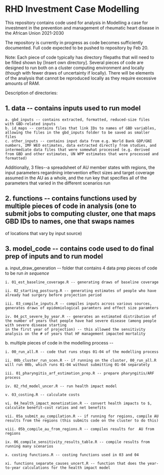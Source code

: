 # RHD Investment Case Modelling

This repository contains code used for analysis in Modelling a case for investment in the prevention and management of rheumatic heart disease in the African Union 2021-2030 

The repository is currently in progress as code becomes sufficiently documented. Full code expected to be pushed to repository by Feb 20.

Note: Each piece of code typically has directory filepaths that will need to be filled shown by [Insert own directory]. Several pieces of code are designed to run both on 
a cluster computing environment and locally (though with fewer draws of uncertainty if locally). There will be elements of the analysis that cannot be reproduced locally as they 
require excessive amounts of RAM.

Description of directories:

## 1. data -- contains inputs used to run model
    a. gbd_inputs -- contains extracted, formatted, reduced-size files with GBD-related inputs
    b. id_maps -- contains files that link IDs to names of GBD variables, allowing the files in the gbd_inputs folder to be saved as smaller files
    c. other_inputs -- contains input data from e.g. World Bank GDP/GNI numbers, IMF WEO estimates, data extracted directly from studies, and intermediate data files that were somewhat processed (e.g. derived from GBD and other estimates, UN WPP estimates that were processed and formatted)
  
  Additionally, 3 files--a spreadsheet of AU member states with regions, the input parameters regardning intervention effect sizes and target coverage assumed in the AU as a
  whole, and the run key that specifies all of the parameters that varied in the different scenarios run

## 2. functions -- contains functions used by multiple pieces of code in analysis (one to submit jobs to computing cluster, one that maps GBD IDs to names, one that swaps names
of locations that vary by input source)

## 3. model_code -- contains code used to do final prep of inputs and to run model

  a. input_draw_generation -- folder that contains 4 data prep pieces of code to be run *in sequence*
  
    i. 01_est_baseline_coverage.R -- generating draws of baseline coverage
    
    ii. 02_starting_postsurg.R -- generating estimates of people who have already had surgery before projection period
    
    iii. 03_compile_inputs.R -- compiles inputs across various sources, generates draws of epidemiological paramters and effect size paramters
    
    iv. 04_pct_severe_by_year.R -- generates an estimated distribution of the number of years that people have had severe disease (among people with severe disease starting 
    in the first year of projection) -- this allowed the sensitivity analysis on the # of years that HF management impacted mortality
    
  b. multiple pieces of code in the modelling process --
  
    i. 00_run_all.R -- code that runs steps 01-04 of the modelling process
    
    ii. 00b_cluster_run_scen.R -- if running on the cluster, 00_run_all.R will run 00b, which runs 01-04 without submitting 01-04 separately
    
    iii. 01_pharyngitis_arf_estimation_prep.R -- prepare pharyngitis/ARF process
    
    iv. 02_rhd_model_uncer.R -- run health impact model
    
    v. 03_costing.R -- calculate costs
    
    vi. 04_health_impact_monetization.R -- convert health impacts to $, calculate benefit-cost ratios and net benefits
    
    vii. 05a_submit_au_compilation.R -- if running for regions, compile AU results from the regions (this submits code on the cluster to do this)
    
    viii. 05b_compile_au_from_regions.R -- compiles results for  AU from regions
    
    ix. 06_compile_sensitivity_results_table.R -- compile results from running many scenarios
    
    x. costing functions.R -- costing functions used in 03 and 04
    
    xi. functions_separate_causes_uncert.R -- function that does the year-to-year calculations for the health impact model
    
  
    
    
    
    
